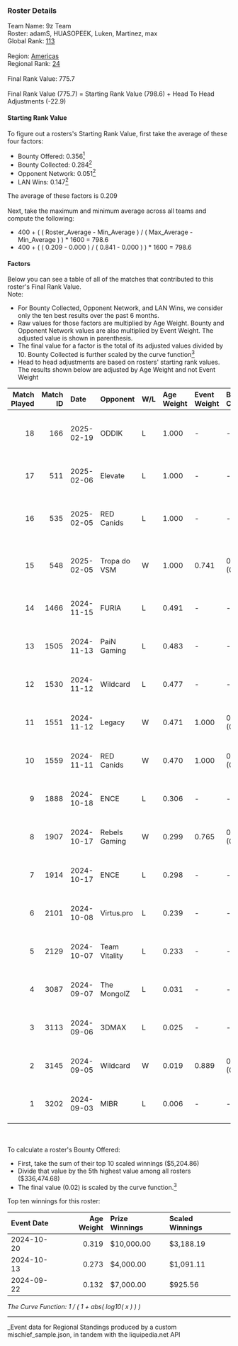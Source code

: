 ### Roster Details<br />
Team Name: 9z Team<br />
Roster: adamS, HUASOPEEK, Luken, Martinez, max<br />
Global Rank: [113](../../standings_global_2025_03_01.md)<br />
<br />
Region: [Americas]( ../../standings_americas_2025_03_01.md)<br />
Regional Rank: [24]( ../../standings_americas_2025_03_01.md)<br />
<br />
Final Rank Value:  775.7<br />
<br />
Final Rank Value (775.7) = Starting Rank Value (798.6) + Head To Head Adjustments (-22.9)<br />

#### Starting Rank Value<br />
To figure out a rosters's Starting Rank Value, first take the average of these four factors:<br />
- Bounty Offered: 0.356[<sup>1</sup>](#table2)
- Bounty Collected: 0.284[<sup>2</sup>](#table1)
- Opponent Network: 0.051[<sup>2</sup>](#table1)
- LAN Wins: 0.147[<sup>2</sup>](#table1)

The average of these factors is 0.209<br />
<br />
Next, take the maximum and minimum average across all teams and compute the following:<br />
- 400 + ( ( Roster_Average - Min_Average ) / ( Max_Average - Min_Average ) ) * 1600 = 798.6
- 400 + ( ( 0.209 - 0.000 ) / ( 0.841 - 0.000 ) ) * 1600 = 798.6


#### Factors<br />
Below you can see a table of all of the matches that contributed to this roster's Final Rank Value.<br />
Note:<br />

- For Bounty Collected, Opponent Network, and LAN Wins, we consider only the ten best results over the past 6 months.
- Raw values for those factors are multiplied by Age Weight. Bounty and Opponent Network values are also multiplied by Event Weight. The adjusted value is shown in parenthesis.
- The final value for a factor is the total of its adjusted values divided by 10. Bounty Collected is further scaled by the curve function[<sup>3</sup>](#curveFunction)
- Head to head adjustments are based on rosters' starting rank values. The results shown below are adjusted by Age Weight and not Event Weight
<span id="table1"></span><br />


| Match Played | Match ID | Date       | Opponent      | W/L | Age Weight | Event Weight | Bounty Collected | Opponent Network | LAN Wins  | H2H Adj. | Roster                                 |
| -: | -: | :- | :- | :- | :- | :- | :- | :- | :- | -: | :- |
|           18 |      166 | 2025-02-19 | ODDIK         | L   | 1.000      | -            | -                | -                | -         |   -11.02 | adamS, HUASOPEEK, Luken, Martinez, max |
|           17 |      511 | 2025-02-06 | Elevate       | L   | 1.000      | -            | -                | -                | -         |   -24.86 | HUASOPEEK, Luken, Martinez, max, yel   |
|           16 |      535 | 2025-02-05 | RED Canids    | L   | 1.000      | -            | -                | -                | -         |   -11.28 | dgt, HUASOPEEK, Luken, Martinez, max   |
|           15 |      548 | 2025-02-05 | Tropa do VSM  | W   | 1.000      | 0.741        | 0.000 (0.000)    | 0.000 (0.000)    | 0 (0.000) |     2.70 | dgt, HUASOPEEK, Luken, Martinez, max   |
|           14 |     1466 | 2024-11-15 | FURIA         | L   | 0.491      | -            | -                | -                | -         |    -0.45 | buda, dgt, HUASOPEEK, Martinez, max    |
|           13 |     1505 | 2024-11-13 | PaiN Gaming   | L   | 0.483      | -            | -                | -                | -         |    -0.16 | buda, dgt, HUASOPEEK, Martinez, max    |
|           12 |     1530 | 2024-11-12 | Wildcard      | L   | 0.477      | -            | -                | -                | -         |    -0.68 | buda, dgt, HUASOPEEK, Martinez, max    |
|           11 |     1551 | 2024-11-12 | Legacy        | W   | 0.471      | 1.000        | 0.033 (0.015)    | 0.669 (0.315)    | 1 (0.471) |    11.11 | buda, dgt, HUASOPEEK, Martinez, max    |
|           10 |     1559 | 2024-11-11 | RED Canids    | W   | 0.470      | 1.000        | 0.020 (0.010)    | 0.248 (0.117)    | 1 (0.470) |     9.68 | buda, dgt, HUASOPEEK, Martinez, max    |
|            9 |     1888 | 2024-10-18 | ENCE          | L   | 0.306      | -            | -                | -                | -         |    -1.56 | buda, dgt, HUASOPEEK, Martinez, max    |
|            8 |     1907 | 2024-10-17 | Rebels Gaming | W   | 0.299      | 0.765        | 0.009 (0.002)    | 0.318 (0.073)    | 1 (0.299) |     4.61 | buda, dgt, HUASOPEEK, Martinez, max    |
|            7 |     1914 | 2024-10-17 | ENCE          | L   | 0.298      | -            | -                | -                | -         |    -1.51 | buda, dgt, HUASOPEEK, Martinez, max    |
|            6 |     2101 | 2024-10-08 | Virtus.pro    | L   | 0.239      | -            | -                | -                | -         |    -0.06 | buda, dgt, HUASOPEEK, Martinez, max    |
|            5 |     2129 | 2024-10-07 | Team Vitality | L   | 0.233      | -            | -                | -                | -         |    -0.01 | buda, dgt, HUASOPEEK, Martinez, max    |
|            4 |     3087 | 2024-09-07 | The MongolZ   | L   | 0.031      | -            | -                | -                | -         |    -0.00 | buda, dgt, HUASOPEEK, Martinez, max    |
|            3 |     3113 | 2024-09-06 | 3DMAX         | L   | 0.025      | -            | -                | -                | -         |    -0.01 | buda, dgt, HUASOPEEK, Martinez, max    |
|            2 |     3145 | 2024-09-05 | Wildcard      | W   | 0.019      | 0.889        | 0.176 (0.003)    | 0.528 (0.009)    | 1 (0.019) |     0.57 | buda, dgt, HUASOPEEK, Martinez, max    |
|            1 |     3202 | 2024-09-03 | MIBR          | L   | 0.006      | -            | -                | -                | -         |    -0.00 | buda, dgt, HUASOPEEK, Martinez, max    |

<br />
<span id="table2"></span><br />
To calculate a roster's Bounty Offered:<br />

- First, take the sum of their top 10 scaled winnings ($5,204.86)
- Divide that value by the 5th highest value among all rosters ($336,474.68)
- The final value (0.02) is scaled by the curve function.[<sup>3</sup>](#curveFunction)

Top ten winnings for this roster:<br />

| Event Date | Age Weight | Prize Winnings | Scaled Winnings |
| :- | -: | :- | :- |
| 2024-10-20 |      0.319 | $10,000.00     | $3,188.19       |
| 2024-10-13 |      0.273 | $4,000.00      | $1,091.11       |
| 2024-09-22 |      0.132 | $7,000.00      | $925.56         |


<span id="curveFunction"></span>_The Curve Function: 1 / ( 1 + abs( log10( x ) ) )_<br />

---
_Event data for Regional Standings produced by a custom mischief_sample.json, in tandem with the liquipedia.net API<br />
